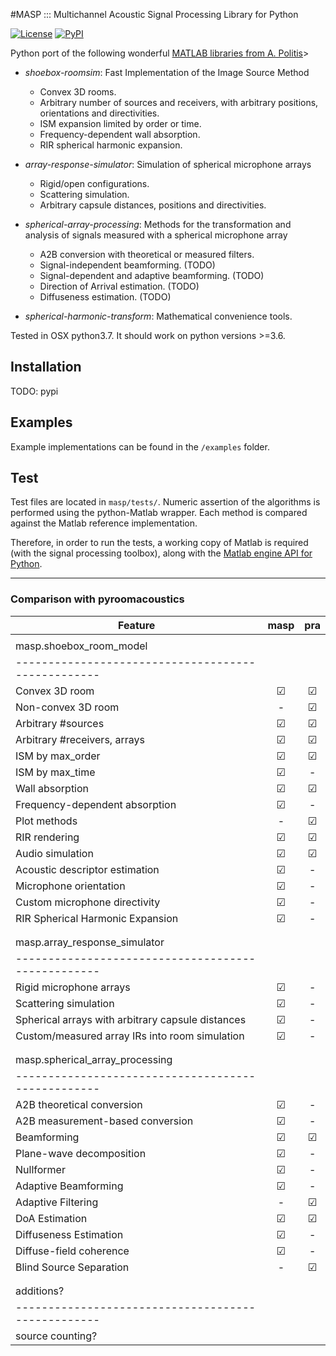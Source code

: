 #MASP ::: Multichannel Acoustic Signal Processing Library for Python

[![License](https://img.shields.io/badge/License-BSD%203--Clause-blue.svg)](https://opensource.org/licenses/BSD-3-Clause)
[![PyPI](https://img.shields.io/badge/python-3.6-blue.svg)]()


Python port of the following wonderful [MATLAB libraries from A. Politis](https://github.com/polarch/)>

* _shoebox-roomsim_: Fast Implementation of the Image Source Method 
    * Convex 3D rooms.
    * Arbitrary number of sources and receivers, with arbitrary positions, orientations and directivities.
    * ISM expansion limited by order or time.
    * Frequency-dependent wall absorption.
    * RIR spherical harmonic expansion.

* _array-response-simulator_: Simulation of spherical microphone arrays
    * Rigid/open configurations.
    * Scattering simulation.
    * Arbitrary capsule distances, positions and directivities.

* _spherical-array-processing_: Methods for the transformation and analysis of signals measured with a spherical microphone array
    * A2B conversion with theoretical or measured filters.
    * Signal-independent beamforming. (TODO)
    * Signal-dependent and adaptive beamforming. (TODO)
    * Direction of Arrival estimation. (TODO)
    * Diffuseness estimation. (TODO)
    
* _spherical-harmonic-transform_: Mathematical convenience tools.

Tested in OSX python3.7. 
It should work on python versions >=3.6. 


## Installation

TODO: pypi

## Examples

Example implementations can be found in the `/examples` folder. 

## Test
Test files are located in `masp/tests/`.
Numeric assertion of the algorithms is performed using the python-Matlab wrapper.
Each method is compared against the Matlab reference implementation. 

Therefore, in order to run the tests, a working copy of Matlab is required (with the signal processing toolbox), along with the [Matlab engine API for Python](https://www.mathworks.com/help/matlab/matlab_external/install-the-matlab-engine-for-python.html).

__________________

### Comparison with pyroomacoustics


| Feature 	                                        | masp | pra |	
|---	                                            |:---: |:---:|
|                                                   |      |  	 | 
| masp.shoebox_room_model                           |      |  	 | 
| --------------------------------------------------|      |  	 | 
| Convex 3D room 	                                | ☑    | ☑ 	 | 
| Non-convex 3D room                                | -    | ☑ 	 | 
| Arbitrary #sources                                | ☑    | ☑ 	 | 
| Arbitrary #receivers, arrays                      | ☑    | ☑ 	 | 
| ISM by max_order                                  | ☑    | ☑ 	 | 
| ISM by max_time                                   | ☑    | - 	 | 
| Wall absorption                                   | ☑    | ☑ 	 | 
| Frequency-dependent absorption                    | ☑    | - 	 | 
| Plot methods                                      | -    | ☑ 	 | 
| RIR rendering                                     | ☑    | ☑ 	 | 
| Audio simulation                                  | ☑    | ☑ 	 | 
| Acoustic descriptor estimation                    | ☑    | - 	 | 
| Microphone orientation                            | ☑    | - 	 | 
| Custom microphone directivity                     | ☑    | - 	 | 
| RIR Spherical Harmonic Expansion                  | ☑    | - 	 | 
|                                                   |      |  	 | 
|                                                   |      |  	 | 
| masp.array_response_simulator                     |      |  	 | 
| --------------------------------------------------|      |  	 | 
| Rigid microphone arrays                           | ☑    | - 	 | 
| Scattering simulation                             | ☑    | - 	 | 
| Spherical arrays with arbitrary capsule distances | ☑    | - 	 | 
| Custom/measured array IRs into room simulation    | ☑    | - 	 | 
|                                                   |      |  	 | 
|                                                   |      |  	 | 
| masp.spherical_array_processing                   |      |  	 | 
| --------------------------------------------------|      |  	 | 
| A2B theoretical conversion                        | ☑    | - 	 | 
| A2B measurement-based conversion                  | ☑    | - 	 | 
| Beamforming                                       | ☑    | ☑ 	 | 
| Plane-wave decomposition                          | ☑    | - 	 | 
| Nullformer                                        | ☑    | - 	 | 
| Adaptive Beamforming                              | ☑    | - 	 | 
| Adaptive Filtering                                | -    | ☑ 	 | 
| DoA Estimation                                    | ☑    | ☑ 	 | 
| Diffuseness Estimation                            | ☑    | - 	 | 
| Diffuse-field coherence                           | ☑    | - 	 | 
| Blind Source Separation                           | -    | ☑ 	 | 
|                                                   |      |  	 | 
|                                                   |      |  	 | 
| additions?                                        |      |  	 | 
| --------------------------------------------------|      |  	 | 
| source counting?                                  |      |  	 | 